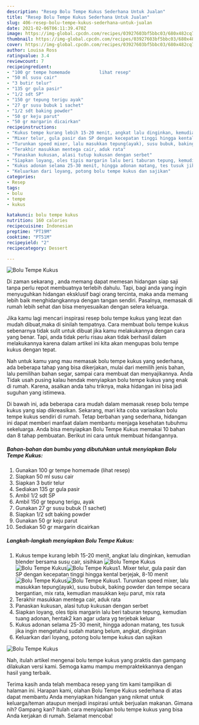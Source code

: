 ```yaml
---
description: "Resep Bolu Tempe Kukus Sederhana Untuk Jualan"
title: "Resep Bolu Tempe Kukus Sederhana Untuk Jualan"
slug: 406-resep-bolu-tempe-kukus-sederhana-untuk-jualan
date: 2021-02-06T06:11:39.470Z
image: https://img-global.cpcdn.com/recipes/03927603bf5bbc03/680x482cq70/bolu-tempe-kukus-foto-resep-utama.jpg
thumbnail: https://img-global.cpcdn.com/recipes/03927603bf5bbc03/680x482cq70/bolu-tempe-kukus-foto-resep-utama.jpg
cover: https://img-global.cpcdn.com/recipes/03927603bf5bbc03/680x482cq70/bolu-tempe-kukus-foto-resep-utama.jpg
author: Louisa Ross
ratingvalue: 3.4
reviewcount: 7
recipeingredient:
- "100 gr tempe homemade           lihat resep"
- "50 ml susu cair"
- "3 butir telur"
- "135 gr gula pasir"
- "1/2 sdt SP"
- "150 gr tepung terigu ayak"
- "27 gr susu bubuk 1 sachet"
- "1/2 sdt baking powder"
- "50 gr keju parut"
- "50 gr margarin dicairkan"
recipeinstructions:
- "Kukus tempe kurang lebih 15-20 menit, angkat lalu dinginkan, kemudian blender bersama susu cair, sisihkan"
- "Mixer telur, gula pasir dan SP dengan kecepatan tinggi hingga kental berjejak, 8-10 menit"
- "Turunkan speed mixer, lalu masukkan tepung(ayak), susu bubuk, baking powder dan tempe secara bergantian, mix rata, kemudian masukkan keju parut, mix rata"
- "Terakhir masukkan mentega cair, aduk rata"
- "Panaskan kukusan, alasi tutup kukusan dengan serbet"
- "Siapkan loyang, oles tipis margarin lalu beri taburan tepung, kemudian tuang adonan, hentak2 kan agar udara yg terjebak keluar"
- "Kukus adonan selama 25-30 menit, hingga adonan matang, tes tusuk jika ingin mengetahui sudah matang belum, angkat, dinginkan"
- "Keluarkan dari loyang, potong bolu tempe kukus dan sajikan"
categories:
- Resep
tags:
- bolu
- tempe
- kukus

katakunci: bolu tempe kukus 
nutrition: 160 calories
recipecuisine: Indonesian
preptime: "PT19M"
cooktime: "PT51M"
recipeyield: "2"
recipecategory: Dessert

---
```



![Bolu Tempe Kukus](https://img-global.cpcdn.com/recipes/03927603bf5bbc03/680x482cq70/bolu-tempe-kukus-foto-resep-utama.jpg)

Di zaman  sekarang , anda memang dapat memesan hidangan siap saji tanpa perlu repot membuatnya terlebih dahulu. Tapi, bagi anda yang ingin menyuguhkan hidangan eksklusif bagi orang tercinta, maka anda memang lebih baik menghidangkannya dengan tangan sendiri. Pasalnya, memasak di rumah lebih sehat dan bisa menyesuaikan dengan selera keluarga.

Jika kamu lagi mencari inspirasi resep bolu tempe kukus yang lezat dan mudah dibuat,maka di sinilah tempatnya. Cara membuat bolu tempe kukus  sebenarnya tidak sulit untuk dibuat jika kamu melakukannya dengan cara yang benar. Tapi, anda tidak perlu risau akan tidak berhasil dalam melakukannya 
karena dalam artikel ini kita akan mengupas bolu tempe kukus dengan tepat.  



Nah untuk kamu yang mau memasak bolu tempe kukus yang sederhana, ada beberapa tahap yang bisa dikerjakan, mulai dari memilih jenis bahan, lalu pemilihan bahan segar, sampai cara membuat dan menyajikannya. Anda Tidak usah pusing kalau hendak menyiapkan bolu tempe kukus yang enak di rumah. Karena, asalkan anda  tahu triknya, maka hidangan ini bisa jadi suguhan yang istimewa.

Di bawah ini, ada beberapa cara mudah dalam memasak resep bolu tempe kukus yang siap dikreasikan. Sekarang, mari kita coba variasikan bolu tempe kukus sendiri di rumah. Tetap berbahan yang sederhana, hidangan ini dapat memberi manfaat dalam membantu menjaga kesehatan tubuhmu sekeluarga. Anda bisa menyiapkan Bolu Tempe Kukus memakai 10 bahan dan 8 tahap pembuatan. Berikut ini cara untuk membuat hidangannya.

<!--inarticleads1-->

##### Bahan-bahan dan bumbu yang dibutuhkan untuk menyiapkan Bolu Tempe Kukus:

1. Gunakan 100 gr tempe homemade           (lihat resep)
1. Siapkan 50 ml susu cair
1. Siapkan 3 butir telur
1. Sediakan 135 gr gula pasir
1. Ambil 1/2 sdt SP
1. Ambil 150 gr tepung terigu, ayak
1. Gunakan 27 gr susu bubuk (1 sachet)
1. Siapkan 1/2 sdt baking powder
1. Gunakan 50 gr keju parut
1. Sediakan 50 gr margarin dicairkan




<!--inarticleads2-->

##### Langkah-langkah menyiapkan Bolu Tempe Kukus:

1. Kukus tempe kurang lebih 15-20 menit, angkat lalu dinginkan, kemudian blender bersama susu cair, sisihkan
<img src="https://img-global.cpcdn.com/steps/be5f875b89d04995/160x128cq70/bolu-tempe-kukus-langkah-memasak-1-foto.jpg" alt="Bolu Tempe Kukus"><img src="https://img-global.cpcdn.com/steps/8edebf2b517d4f09/160x128cq70/bolu-tempe-kukus-langkah-memasak-1-foto.jpg" alt="Bolu Tempe Kukus"><img src="https://img-global.cpcdn.com/steps/0ef93315e5218b80/160x128cq70/bolu-tempe-kukus-langkah-memasak-1-foto.jpg" alt="Bolu Tempe Kukus">1. Mixer telur, gula pasir dan SP dengan kecepatan tinggi hingga kental berjejak, 8-10 menit
<img src="https://img-global.cpcdn.com/steps/4b6e6fab910b0751/160x128cq70/bolu-tempe-kukus-langkah-memasak-2-foto.jpg" alt="Bolu Tempe Kukus"><img src="https://img-global.cpcdn.com/steps/f67f4a2edad8abb5/160x128cq70/bolu-tempe-kukus-langkah-memasak-2-foto.jpg" alt="Bolu Tempe Kukus">1. Turunkan speed mixer, lalu masukkan tepung(ayak), susu bubuk, baking powder dan tempe secara bergantian, mix rata, kemudian masukkan keju parut, mix rata
1. Terakhir masukkan mentega cair, aduk rata
1. Panaskan kukusan, alasi tutup kukusan dengan serbet
1. Siapkan loyang, oles tipis margarin lalu beri taburan tepung, kemudian tuang adonan, hentak2 kan agar udara yg terjebak keluar
1. Kukus adonan selama 25-30 menit, hingga adonan matang, tes tusuk jika ingin mengetahui sudah matang belum, angkat, dinginkan
1. Keluarkan dari loyang, potong bolu tempe kukus dan sajikan
<img src="//assets-global.cpcdn.com/assets/icons/button_play-2c75c40dde080a61004c1f40b05d8f140eaff45d7e9e6481dc71c63d2e7c4909.png" alt="Bolu Tempe Kukus">



Nah, itulah artikel mengenai  bolu tempe kukus  yang praktis dan gampang dilakukan versi kami. Semoga kamu mampu mempraktekkannya dengan hasil yang terbaik. 

Terima kasih anda telah membaca resep yang tim kami tampilkan di halaman ini. Harapan kami, olahan  Bolu Tempe Kukus sederhana di atas dapat membantu Anda menyiapkan hidangan yang nikmat untuk keluarga/teman ataupun menjadi inspirasi untuk berjualan makanan. Gimana nih? Gampang kan? Itulah cara menyiapkan bolu tempe kukus yang bisa Anda kerjakan di rumah. Selamat mencoba!

